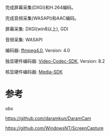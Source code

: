 

完成屏幕采集(DXGI)和H.264编码。

完成音频采集(WASAPI)和AAC编码。



屏幕采集: DXGI(win8以上), GDI

音频采集: WASAPI

编码器: [ffmpeg4.0](https://ffmpeg.org/), Version: 4.0

独显硬件编码器: [Video-Codec-SDK](https://developer.nvidia.com/nvidia-video-codec-sdk), Version: 8.2

核显硬件编码器: [Media-SDK](https://github.com/Intel-Media-SDK/MediaSDK)





# 参考

obs

https://github.com/daramkun/DaramCam

https://github.com/WindowsNT/ScreenCapture